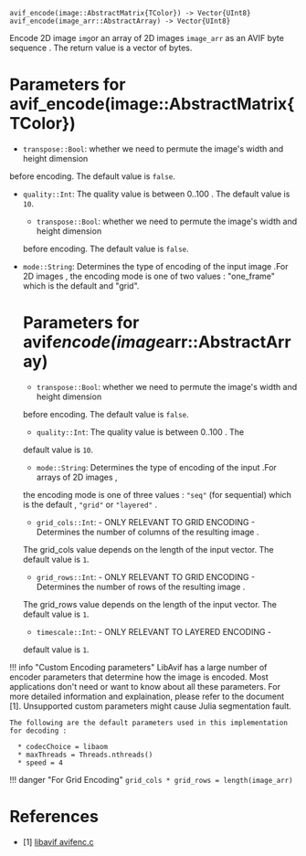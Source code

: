 ```
avif_encode(image::AbstractMatrix{TColor}) -> Vector{UInt8}
avif_encode(image_arr::AbstractArray) -> Vector{UInt8}
```

Encode 2D image `img`or an array of 2D images `image_arr` as an AVIF byte sequence . The return value is a vector of bytes.

# Parameters for avif_encode(image::AbstractMatrix{TColor})

  * `transpose::Bool`: whether we need to permute the image's width and height dimension

before encoding. The default value is `false`.

  * `quality::Int`: The quality value is between 0..100 . The default value is `10`.

      * `transpose::Bool`: whether we need to permute the image's width and height dimension

    before encoding. The default value is `false`.
  * `mode::String`: Determines the type of encoding of the input image .For 2D images ,  the encoding mode is one of two values : "one_frame" which is the default and "grid".

    # Parameters for avif*encode(image*arr::AbstractArray)

      * `transpose::Bool`: whether we need to permute the image's width and height dimension

    before encoding. The default value is `false`.

      * `quality::Int`: The quality value is between 0..100 . The

    default value is `10`.

      * `mode::String`: Determines the type of encoding of the input .For arrays of 2D images ,

    the encoding mode is one of three values : `"seq"` (for sequential) which is the default , `"grid"` or `"layered"` .

      * `grid_cols::Int`: - ONLY RELEVANT TO GRID ENCODING - Determines the number of columns of the resulting image .

    The grid_cols value depends on the length of the input vector.  The default value is `1`.

      * `grid_rows::Int`: - ONLY RELEVANT TO GRID ENCODING - Determines the number of rows of the resulting image .

    The grid_rows value depends on the length of the input vector. The default value is `1`.

      * `timescale::Int`: - ONLY RELEVANT TO LAYERED ENCODING -

    default value is `1`.

!!! info "Custom Encoding parameters"
    LibAvif has a large number of encoder parameters that determine how the image is encoded. Most applications don't need or want to know about all these parameters. For more detailed information and explaination, please refer to the document [1].  Unsupported custom parameters might cause Julia segmentation fault.

    The following are the default parameters used in this implementation for decoding :

      * codecChoice = libaom
      * maxThreads = Threads.nthreads()
      * speed = 4


!!! danger "For Grid Encoding"
    ```
    grid_cols * grid_rows = length(image_arr)
    ```


# References

  * [1] [libavif avifenc.c ](https://github.com/AOMediaCodec/libavif/blob/main/apps/avifenc.c)
